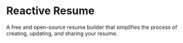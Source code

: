 # Reactive Resume

A free and open-source resume builder that simplifies the process of creating, updating, and sharing your resume.
